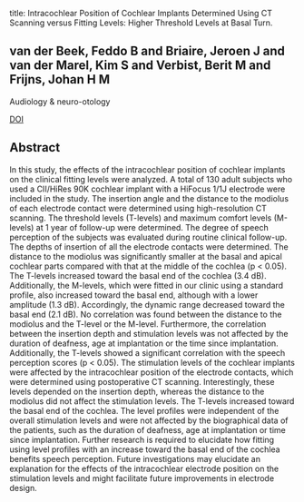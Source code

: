 title: Intracochlear Position of Cochlear Implants Determined Using CT Scanning versus Fitting Levels: Higher Threshold Levels at Basal Turn.

## van der Beek, Feddo B and Briaire, Jeroen J and van der Marel, Kim S and Verbist, Berit M and Frijns, Johan H M
Audiology & neuro-otology

<a href="https://doi.org/10.1159/000442513">DOI</a>

## Abstract
In this study, the effects of the intracochlear position of cochlear implants on the clinical fitting levels were analyzed. A total of 130 adult subjects who used a CII/HiRes 90K cochlear implant with a HiFocus 1/1J electrode were included in the study. The insertion angle and the distance to the modiolus of each electrode contact were determined using high-resolution CT scanning. The threshold levels (T-levels) and maximum comfort levels (M-levels) at 1 year of follow-up were determined. The degree of speech perception of the subjects was evaluated during routine clinical follow-up. The depths of insertion of all the electrode contacts were determined. The distance to the modiolus was significantly smaller at the basal and apical cochlear parts compared with that at the middle of the cochlea (p < 0.05). The T-levels increased toward the basal end of the cochlea (3.4 dB). Additionally, the M-levels, which were fitted in our clinic using a standard profile, also increased toward the basal end, although with a lower amplitude (1.3 dB). Accordingly, the dynamic range decreased toward the basal end (2.1 dB). No correlation was found between the distance to the modiolus and the T-level or the M-level. Furthermore, the correlation between the insertion depth and stimulation levels was not affected by the duration of deafness, age at implantation or the time since implantation. Additionally, the T-levels showed a significant correlation with the speech perception scores (p < 0.05). The stimulation levels of the cochlear implants were affected by the intracochlear position of the electrode contacts, which were determined using postoperative CT scanning. Interestingly, these levels depended on the insertion depth, whereas the distance to the modiolus did not affect the stimulation levels. The T-levels increased toward the basal end of the cochlea. The level profiles were independent of the overall stimulation levels and were not affected by the biographical data of the patients, such as the duration of deafness, age at implantation or time since implantation. Further research is required to elucidate how fitting using level profiles with an increase toward the basal end of the cochlea benefits speech perception. Future investigations may elucidate an explanation for the effects of the intracochlear electrode position on the stimulation levels and might facilitate future improvements in electrode design.

